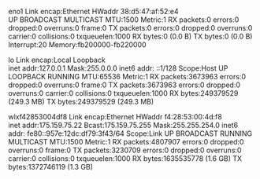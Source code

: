 eno1      Link encap:Ethernet  HWaddr 38:d5:47:af:52:e4  
          UP BROADCAST MULTICAST  MTU:1500  Metric:1
          RX packets:0 errors:0 dropped:0 overruns:0 frame:0
          TX packets:0 errors:0 dropped:0 overruns:0 carrier:0
          collisions:0 txqueuelen:1000 
          RX bytes:0 (0.0 B)  TX bytes:0 (0.0 B)
          Interrupt:20 Memory:fb200000-fb220000 

lo        Link encap:Local Loopback  
          inet addr:127.0.0.1  Mask:255.0.0.0
          inet6 addr: ::1/128 Scope:Host
          UP LOOPBACK RUNNING  MTU:65536  Metric:1
          RX packets:3673963 errors:0 dropped:0 overruns:0 frame:0
          TX packets:3673963 errors:0 dropped:0 overruns:0 carrier:0
          collisions:0 txqueuelen:1000 
          RX bytes:249379529 (249.3 MB)  TX bytes:249379529 (249.3 MB)

wlxf42853004df8 Link encap:Ethernet  HWaddr f4:28:53:00:4d:f8  
          inet addr:175.159.75.22  Bcast:175.159.75.255  Mask:255.255.254.0
          inet6 addr: fe80::957e:12dc:df79:3f43/64 Scope:Link
          UP BROADCAST RUNNING MULTICAST  MTU:1500  Metric:1
          RX packets:4807907 errors:0 dropped:0 overruns:0 frame:0
          TX packets:3230709 errors:0 dropped:0 overruns:0 carrier:0
          collisions:0 txqueuelen:1000 
          RX bytes:1635535778 (1.6 GB)  TX bytes:1372746119 (1.3 GB)


